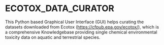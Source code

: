 # ECOTOX_DATA_CURATOR
This Python based Graphical User Interface (GUI) helps curating the datasets downloaded from Ecotox (https://cfpub.epa.gov/ecotox/), which is a comprehensive Knowledgebase providing single chemical environmental toxicity data on aquatic and terrestrial species.
